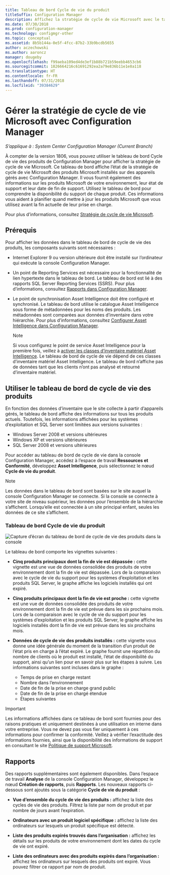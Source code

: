 ```yaml
---
title: Tableau de bord Cycle de vie du produit
titleSuffix: Configuration Manager
description: Affichez la stratégie de cycle de vie Microsoft avec le tableau de bord Cycle de vie des produits dans Configuration Manager.
ms.date: 07/30/2018
ms.prod: configuration-manager
ms.technology: configmgr-other
ms.topic: conceptual
ms.assetid: 8b5b144a-0e5f-4fcc-87b2-33b9bcdb5655
author: aczechowski
ms.author: aaroncz
manager: dougeby
ms.openlocfilehash: f99aeba109ed4de3ef1b88b721b59eebb4653cb6
ms.sourcegitcommit: 1826664216c61691292ea2a79e836b11e1e8a118
ms.translationtype: HT
ms.contentlocale: fr-FR
ms.lasthandoff: 07/31/2018
ms.locfileid: "39384629"
---
```

# <a name="manage-microsoft-lifecycle-policy-with-configuration-manager"></a>Gérer la stratégie de cycle de vie Microsoft avec Configuration Manager

*S’applique à : System Center Configuration Manager (Current Branch)*

À compter de la version 1806, vous pouvez utiliser le tableau de bord Cycle de vie des produits de Configuration Manager pour afficher la stratégie de cycle de vie Microsoft. Ce tableau de bord affiche l’état de la stratégie de cycle de vie Microsoft des produits Microsoft installés sur des appareils gérés avec Configuration Manager. Il vous fournit également des informations sur les produits Microsoft de votre environnement, leur état de support et leur date de fin de support. Utilisez le tableau de bord pour comprendre la disponibilité du support de chaque produit. Ces informations vous aident à planifier quand mettre à jour les produits Microsoft que vous utilisez avant la fin actuelle de leur prise en charge.  

Pour plus d’informations, consultez [Stratégie de cycle de vie Microsoft](https://support.microsoft.com/lifecycle).



## <a name="prerequisites"></a>Prérequis 

 Pour afficher les données dans le tableau de bord de cycle de vie des produits, les composants suivants sont nécessaires :  

- Internet Explorer 9 ou version ultérieure doit être installé sur l’ordinateur qui exécute la console Configuration Manager.  

- Un point de Reporting Services est nécessaire pour la fonctionnalité de lien hypertexte dans le tableau de bord. Le tableau de bord est lié à des rapports SQL Server Reporting Services (SSRS). Pour plus d’informations, consultez [Rapports dans Configuration Manager](/sccm/core/servers/manage/reporting).  

- Le point de synchronisation Asset Intelligence doit être configuré et synchronisé. Le tableau de bord utilise le catalogue Asset Intelligence sous forme de métadonnées pour les noms des produits. Les métadonnées sont comparées aux données d’inventaire dans votre hiérarchie. Pour plus d’informations, consultez [Configurer Asset Intelligence dans Configuration Manager](/sccm/core/clients/manage/asset-intelligence/configuring-asset-intelligence).  

     > [!NOTE]  
     > Si vous configurez le point de service Asset Intelligence pour la première fois, veillez à [activer les classes d’inventaire matériel Asset Intelligence](/sccm/core/clients/manage/asset-intelligence/configuring-asset-intelligence#BKMK_EnableAssetIntelligence). Le tableau de bord de cycle de vie dépend de ces classes d’inventaire matériel Asset Intelligence. Le tableau de bord n’affiche pas de données tant que les clients n’ont pas analysé et retourné d’inventaire matériel.  



## <a name="use-the-product-lifecycle-dashboard"></a>Utiliser le tableau de bord de cycle de vie des produits

En fonction des données d’inventaire que le site collecte à partir d’appareils gérés, le tableau de bord affiche des informations sur tous les produits actuels. Toutefois, les informations affichées pour les systèmes d’exploitation et SQL Server sont limitées aux versions suivantes :

- Windows Server 2008 et versions ultérieures
- Windows XP et versions ultérieures
- SQL Server 2008 et versions ultérieures

Pour accéder au tableau de bord de cycle de vie dans la console Configuration Manager, accédez à l’espace de travail **Ressources et Conformité**, développez **Asset Intelligence**, puis sélectionnez le nœud **Cycle de vie du produit**.

> [!NOTE]  
> Les données dans le tableau de bord sont basées sur le site auquel la console Configuration Manager se connecte. Si la console se connecte à votre site de niveau supérieur, les données pour l’ensemble de la hiérarchie s’affichent. Lorsqu’elle est connectée à un site principal enfant, seules les données de ce site s’affichent.

### <a name="product-lifecycle-dashboard"></a>Tableau de bord Cycle de vie du produit

![Capture d’écran du tableau de bord de cycle de vie des produits dans la console](media/product-lifecycle-dashboard.png)

Le tableau de bord comporte les vignettes suivantes :  

- **Cinq produits principaux dont la fin de vie est dépassée :** cette vignette est une vue de données consolidée des produits de votre environnement dont la fin de vie est dépassée. Lors de la comparaison avec le cycle de vie du support pour les systèmes d’exploitation et les produits SQL Server, le graphe affiche les logiciels installés qui ont expiré.  

- **Cinq produits principaux dont la fin de vie est proche :** cette vignette est une vue de données consolidée des produits de votre environnement dont la fin de vie est prévue dans les six prochains mois. Lors de la comparaison avec le cycle de vie du support pour les systèmes d’exploitation et les produits SQL Server, le graphe affiche les logiciels installés dont la fin de vie est prévue dans les six prochains mois.  

- **Données de cycle de vie des produits installés :** cette vignette vous donne une idée générale du moment de la transition d’un produit de l’état pris en charge à l’état expiré. Le graphe fournit une répartition du nombre de clients où le produit est installé, l’état de disponibilité du support, ainsi qu’un lien pour en savoir plus sur les étapes à suivre. Les informations suivantes sont incluses dans le graphe :     
    - Temps de prise en charge restant
    - Nombre dans l’environnement 
    - Date de fin de la prise en charge grand public
    - Date de fin de la prise en chargé étendue
    - Étapes suivantes  

> [!IMPORTANT]  
> Les informations affichées dans ce tableau de bord sont fournies pour des raisons pratiques et uniquement destinées à une utilisation en interne dans votre entreprise. Vous ne devez pas vous fier uniquement à ces informations pour confirmer la conformité. Veillez à vérifier l’exactitude des informations fournies, ainsi que la disponibilité des informations de support en consultant le site [Politique de support Microsoft](https://support.microsoft.com/lifecycle).  



## <a name="reporting"></a>Rapports

Des rapports supplémentaires sont également disponibles. Dans l’espace de travail **Analyse** de la console Configuration Manager, développez le nœud **Création de rapports**, puis **Rapports**. Les nouveaux rapports ci-dessous sont ajoutés sous la catégorie **Cycle de vie du produit** :  

- **Vue d’ensemble du cycle de vie des produits :** affichez la liste des cycles de vie des produits. Filtrez la liste par nom de produit et par nombre de jours avant l’expiration.  

- **Ordinateurs avec un produit logiciel spécifique :** affichez la liste des ordinateurs sur lesquels un produit spécifique est détecté.  

- **Liste des produits expirés trouvés dans l’organisation :** affichez les détails sur les produits de votre environnement dont les dates du cycle de vie ont expiré.  

- **Liste des ordinateurs avec des produits expirés dans l’organisation :** affichez les ordinateurs sur lesquels des produits ont expiré. Vous pouvez filtrer ce rapport par nom de produit.

